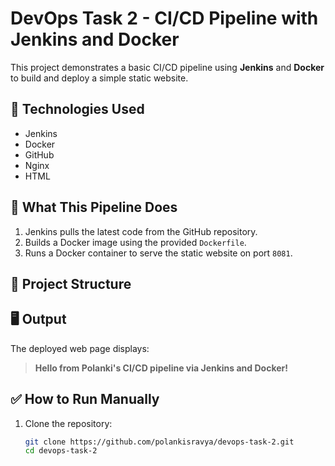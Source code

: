 # DevOps Task 2 - CI/CD Pipeline with Jenkins and Docker

This project demonstrates a basic CI/CD pipeline using **Jenkins** and **Docker** to build and deploy a simple static website.

## 🔧 Technologies Used
- Jenkins
- Docker
- GitHub
- Nginx
- HTML

## 🚀 What This Pipeline Does
1. Jenkins pulls the latest code from the GitHub repository.
2. Builds a Docker image using the provided `Dockerfile`.
3. Runs a Docker container to serve the static website on port `8081`.

## 📁 Project Structure

## 🖥️ Output
The deployed web page displays:
> **Hello from Polanki's CI/CD pipeline via Jenkins and Docker!**

## ✅ How to Run Manually
1. Clone the repository:
   ```bash
   git clone https://github.com/polankisravya/devops-task-2.git
   cd devops-task-2
